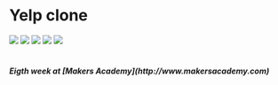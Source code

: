 Yelp clone
==========
<div>
<img src = https://img.shields.io/badge/%20-GitHub-orange.svg>
<img src = https://img.shields.io/badge/%20-Ruby-blue.svg>
<img src = https://img.shields.io/badge/%20-RSpec-red.svg>
<img src = https://img.shields.io/badge/%20-Sinatra-FFFF00.svg>
<img src = https://img.shields.io/badge/%20-Capybara-ff0000.svg>
</div>
<br>

<h5> Eigth week at [Makers Academy](http://www.makersacademy.com) 
